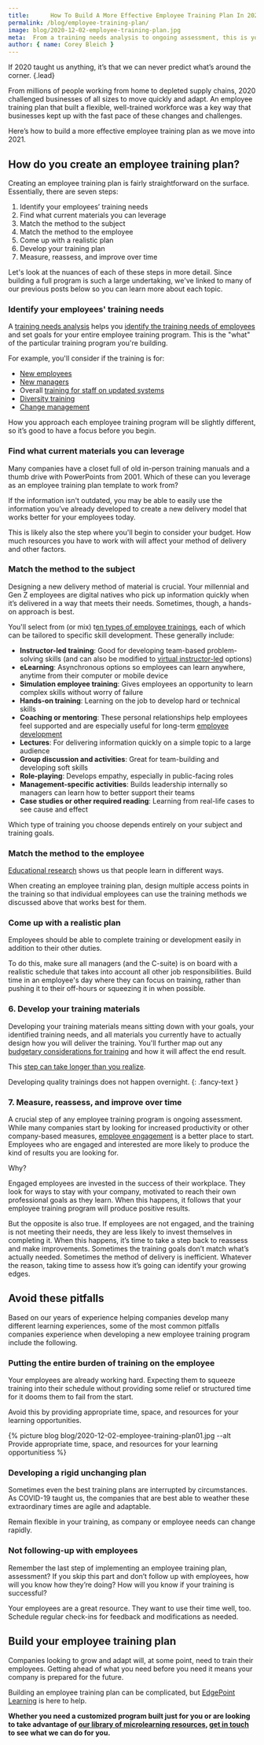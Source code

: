 ```yaml
---
title:      How To Build A More Effective Employee Training Plan In 2021
permalink: /blog/employee-training-plan/
image: blog/2020-12-02-employee-training-plan.jpg
meta:  From a training needs analysis to ongoing assessment, this is you can develop a more effective employee training plan in 2021.
author: { name: Corey Bleich }
---
```


If 2020 taught us anything, it’s that we can never predict what’s around the corner.
{.lead}

From millions of people working from home to depleted supply chains, 2020 challenged businesses of all sizes to move quickly and adapt. An employee training plan that built a flexible, well-trained workforce was a key way that businesses kept up with the fast pace of these changes and challenges.   

Here’s how to build a more effective employee training plan as we move into 2021. 

## How do you create an employee training plan? 

Creating an employee training plan is fairly straightforward on the surface. Essentially, there are seven steps:

1. Identify your employees’ training needs
2. Find what current materials you can leverage
3. Match the method to the subject
4. Match the method to the employee
5. Come up with a realistic plan
6. Develop your training plan
7. Measure, reassess, and improve over time  

Let's look at the nuances of each of these steps in more detail. Since building a full program is such a large undertaking, we've linked to many of our previous posts below so you can learn more about each topic. 

### Identify your employees' training needs 

A [training needs analysis](/blog/training-needs-analysis/) helps you [identify the training needs of employees](/blog/how-to-identify-training-needs-of-employees/) and set goals for your entire employee training program. This is the "what" of the particular training program you're building.

For example, you'll consider if the training is for:

* [New employees](/blog/how-to-train-new-employees/)
* [New managers](/blog/new-manager-training/)
* Overall [training for staff on updated systems](/blog/how-to-train-employees-on-new-system/)
* [Diversity training](/blog/types-of-diversity-training/)
* [Change management](/blogs/change-management-training/)

How you approach each employee training program will be slightly different, so it’s good to have a focus before you begin.

### Find what current materials you can leverage 

Many companies have a closet full of old in-person training manuals and a thumb drive with PowerPoints from 2001. Which of these can you leverage as an employee training plan template to work from? 

If the information isn't outdated, you may be able to easily use the information you’ve already developed to create a new delivery model that works better for your employees today. 

This is likely also the step where you'll begin to consider your budget. How much resources you have to work with will affect your method of delivery and other factors. 

### Match the method to the subject 

Designing a new delivery method of material is crucial. Your millennial and Gen Z employees are digital natives who pick up information quickly when it’s delivered in a way that meets their needs. Sometimes, though, a hands-on approach is best.

You'll select from (or mix) t[en types of employee trainings](/blog/top-10-types-of-employee-training/), each of which can be tailored to specific skill development. These generally include: 

* **Instructor-led training**: Good for developing team-based problem-solving skills (and can also be modified to [virtual instructor-led](/blogs/virtual-instructor-led-training/) options)
* **eLearning**: Asynchronous options so employees can learn anywhere, anytime from their computer or mobile device
* **Simulation employee training**: Gives employees an opportunity to learn complex skills without worry of failure
* **Hands-on training**: Learning on the job to develop hard or technical skills 
* **Coaching or mentoring**: These personal relationships help employees feel supported and are especially useful for long-term [employee development](/blogs/employee-development-plan/) 
* **Lectures**: For delivering information quickly on a simple topic to a large audience
* **Group discussion and activities**: Great for team-building and developing soft skills
* **Role-playing**: Develops empathy, especially in public-facing roles
* **Management-specific activities**: Builds leadership internally so managers can learn how to better support their teams
* **Case studies or other required reading**: Learning from real-life cases to see cause and effect

Which type of training you choose depends entirely on your subject and training goals.

### Match the method to the employee  

[Educational research](/blog/adult-learning-theory/) shows us that people learn in different ways. 

When creating an employee training plan, design multiple access points in the training so that individual employees can use the training methods we discussed above that works best for them.

### Come up with a realistic plan 

Employees should be able to complete training or development easily in addition to their other duties. 

To do this, make sure all managers (and the C-suite) is on board with a realistic schedule that takes into account all other job responsibilities. Build time in an employee's day where they can focus on training, rather than pushing it to their off-hours or squeezing it in when possible. 

### 6. Develop your training materials 

Developing your training materials means sitting down with your goals, your identified training needs, and all materials you currently have to actually design how you will deliver the training. You'll further map out any [budgetary considerations for training](/blog/low-cost-employee-training/) and how it will affect the end result. 

This [step can take longer than you realize](/blog/create-elearning-faster/). 

Developing quality trainings does not happen overnight.
{: .fancy-text }


### 7. Measure, reassess, and improve over time  

A crucial step of any employee training program is ongoing assessment. While many companies start by looking for increased productivity or other company-based measures, [employee engagement](/blogs/how-to-measure-employee-engagement/) is a better place to start. Employees who are engaged and interested are more likely to produce the kind of results you are looking for. 

Why?

Engaged employees are invested in the success of their workplace. They look for ways to stay with your company, motivated to reach their own professional goals as they learn. When this happens, it follows that your employee training program will produce positive results.

But the opposite is also true. If employees are not engaged, and the training is not meeting their needs, they are less likely to invest themselves in completing it. When this happens, it’s time to take a step back to reassess and make improvements. Sometimes the training goals don’t match what’s actually needed. Sometimes the method of delivery is inefficient. Whatever the reason, taking time to assess how it’s going can identify your growing edges.

## Avoid these pitfalls 

Based on our years of experience helping companies develop many different learning experiences, some of the most common pitfalls companies experience when developing a new employee training program include the following. 

### Putting the entire burden of training on the employee 

Your employees are already working hard. Expecting them to squeeze training into their schedule without providing some relief or structured time for it dooms them to fail from the start. 

Avoid this by providing appropriate time, space, and resources for your learning opportunities.

{% picture blog blog/2020-12-02-employee-training-plan01.jpg --alt Provide appropriate time, space, and resources for your learning opportunitiess %}

### Developing a rigid unchanging plan 

Sometimes even the best training plans are interrupted by circumstances. As COVID-19 taught us, the companies that are best able to weather these extraordinary times are agile and adaptable. 

Remain flexible in your training, as company or employee needs can change rapidly.

### Not following-up with employees  

Remember the last step of implementing an employee training plan, assessment? If you skip this part and don’t follow up with employees, how will you know how they’re doing? How will you know if your training is successful?

Your employees are a great resource. They want to use their time well, too. Schedule regular check-ins for feedback and modifications as needed.

## Build your employee training plan 

Companies looking to grow and adapt will, at some point, need to train their employees. Getting ahead of what you need before you need it means your company is prepared for the future.

Building an employee training plan can be complicated, but [EdgePoint Learning](https://www.edgepointlearning.com/) is here to help. 

**Whether you need a customized program built just for you or are looking to take advantage of [our library of microlearning resources](/blog/pinpoint-partnership/), [get in touch](/contact/) to see what we can do for you.**
